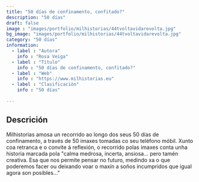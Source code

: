 ```yaml
---
title: "50 días de confinamento, confitado?"
description: "50 días"
draft: false
image : "images/portfolio/milhistorias/44tvoltavidarevolta.jpg"
bg_image: "images/portfolio/milhistorias/44tvoltavidarevolta.jpg"
category: "50 días"
information:
  - label : "Autora"
    info : "Rosa Veiga"
  - label : "Título"
    info : "50 días de confinamento, confitado?"
  - label : "Web"
    info : "https://www.milhistorias.eu"
  - label : "Clasificación"
    info : "50 días"
    
---
```


## Descrición

Milhistorias amosa un recorrido ao longo dos seus 50 días de confinamento, a través de 50 imaxes tomadas co seu teléfono móbil.  Xunto coa retranca e o convite á reflexión, o recorrido polas imaxes conta unha historia marcada pola "calma medrosa, incerta, ansiosa... pero tamén creativa. Esa que nos permite pensar no futuro, medindo xa o que poderemos facer ou deixando voar o maxín a soños incumpridos que igual agora son posibles…"